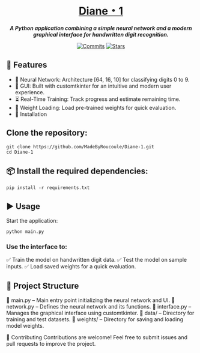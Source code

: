 <div align="center">
  
# [Diane・1]
***A Python application combining a simple neural network and a modern graphical interface for handwritten digit recognition.***

[![Commits](https://img.shields.io/github/commit-activity/t/MadeByRoucoule/Diane-1)](https://github.com/MadeByRoucoule/Diane-1/commits/main/)
[![Stars](https://img.shields.io/github/stars/pandaroux007/PandaTodo.svg?style=social&label=Stars)](https://github.com/MadeByRoucoule/Diane-1)
</div>

## 🚀 Features

- 🧠 Neural Network: Architecture [64, 16, 10] for classifying digits 0 to 9.
- 🎨 GUI: Built with customtkinter for an intuitive and modern user experience.
- ⏳ Real-Time Training: Track progress and estimate remaining time.
- 📂 Weight Loading: Load pre-trained weights for quick evaluation.
- 🔧 Installation


## Clone the repository:

```
git clone https://github.com/MadeByRoucoule/Diane-1.git
cd Diane-1
```

## 📦 Install the required dependencies:

```
pip install -r requirements.txt
```

## ▶️ Usage
Start the application:

```
python main.py
```

### Use the interface to:
✅ Train the model on handwritten digit data.
✅ Test the model on sample inputs.
✅ Load saved weights for a quick evaluation.

## 📁 Project Structure
📌 main.py – Main entry point initializing the neural network and UI.
📌 network.py – Defines the neural network and its functions.
📌 interface.py – Manages the graphical interface using customtkinter.
📌 data/ – Directory for training and test datasets.
📌 weights/ – Directory for saving and loading model weights.

🤝 Contributing
Contributions are welcome! Feel free to submit issues and pull requests to improve the project.

[Diane・1]: https://github.com/MadeByRoucoule/Diane-1

